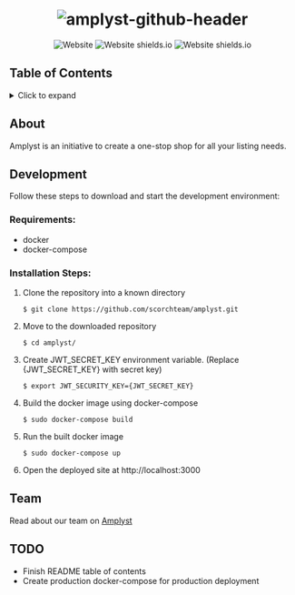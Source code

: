 <h1 align="center">
<img src="https://i.ibb.co/nCtX23w/amplyst-github-header.png" alt="amplyst-github-header" border="0">
</h1>

<div align="center">
<img alt="Website" src="https://img.shields.io/website?down_color=red&down_message=down&up_color=green&up_message=up&url=https%3A%2F%2Fwww.amplyst.com">
<img src="https://img.shields.io/badge/Made with-Python-4B8BBE" alt="Website shields.io">
<img src="https://img.shields.io/badge/Made with-React-61dbfb" alt="Website shields.io">
</div>

## Table of Contents
<details>
<summary>Click to expand</summary>
</details>

## About
Amplyst is an initiative to create a one-stop shop for all your listing needs.

## Development
Follow these steps to download and start the development environment:

### Requirements:
- docker
- docker-compose

### Installation Steps:
1. Clone the repository into a known directory
    ```
    $ git clone https://github.com/scorchteam/amplyst.git
    ```
2. Move to the downloaded repository
    ```
    $ cd amplyst/
    ```
3. Create JWT_SECRET_KEY environment variable. (Replace {JWT_SECRET_KEY} with secret key)
    ```
    $ export JWT_SECURITY_KEY={JWT_SECRET_KEY}
    ```
4. Build the docker image using docker-compose
    ```
    $ sudo docker-compose build
    ```
5. Run the built docker image
    ```
    $ sudo docker-compose up
    ```
6. Open the deployed site at http://localhost:3000
## Team
Read about our team on [Amplyst](https://www.amplyst.com/about)

## TODO
- Finish README table of contents
- Create production docker-compose for production deployment
